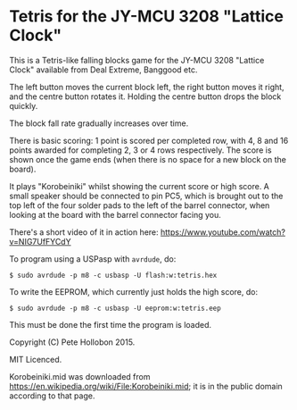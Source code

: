 # Tetris for the JY-MCU 3208 "Lattice Clock"

This is a Tetris-like falling blocks game for the JY-MCU 3208 "Lattice Clock" available from Deal
Extreme, Banggood etc.

The left button moves the current block left, the right button moves it right, and the centre
button rotates it. Holding the centre button drops the block quickly.

The block fall rate gradually increases over time.

There is basic scoring: 1 point is scored per completed row, with 4, 8 and 16 points awarded for
completing 2, 3 or 4 rows respectively. The score is shown once the game ends (when there is no
space for a new block on the board).

It plays "Korobeiniki" whilst showing the current score or high score. A small speaker should be
connected to pin PC5, which is brought out to the top left of the four solder pads to the left of
the barrel connector, when looking at the board with the barrel connector facing you.

There's a short video of it in action here: https://www.youtube.com/watch?v=NIG7UfFYCdY

To program using a USPasp with `avrdude`, do:

```
$ sudo avrdude -p m8 -c usbasp -U flash:w:tetris.hex
```

To write the EEPROM, which currently just holds the high score, do:

```
$ sudo avrdude -p m8 -c usbasp -U eeprom:w:tetris.eep
```

This must be done the first time the program is loaded.

Copyright (C) Pete Hollobon 2015.

MIT Licenced.

Korobeiniki.mid was downloaded from https://en.wikipedia.org/wiki/File:Korobeiniki.mid; it is in
the public domain according to that page.
